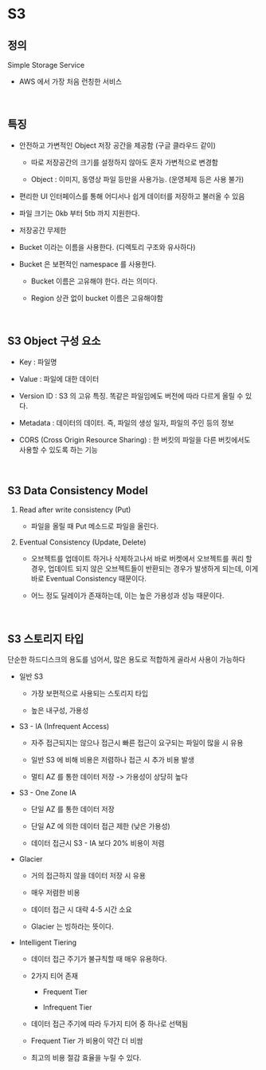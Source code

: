 # S3 

## 정의

Simple Storage Service

- AWS 에서 가장 처음 런칭한 서비스

<br>

## 특징

- 안전하고 가변적인 Object 저장 공간을 제공함 (구글 클라우드 같이)

    - 따로 저장공간의 크기를 설정하지 않아도 혼자 가변적으로 변경함

    - Object : 이미지, 동영상 파일 등만을 사용가능. (운영체제 등은 사용 불가)

- 편리한 UI 인터페이스를 통해 어디서나 쉽게 데이터를 저장하고 불러올 수 있음

- 파일 크기는 0kb 부터 5tb 까지 지원한다.

- 저장공간 무제한

- Bucket 이라는 이름을 사용한다. (디렉토리 구조와 유사하다)

- Bucket 은 보편적인 namespace 를 사용한다. 

    - Bucket 이름은 고유해야 한다. 라는 의미다. 

    - Region 상관 없이 bucket 이름은 고유해야함 


<br>

## S3 Object 구성 요소

- Key : 파일명

- Value : 파일에 대한 데이터 

- Version ID : S3 의 고유 특징. 똑같은 파일임에도 버전에 따라 다르게 올릴 수 있다.

- Metadata : 데이터의 데이터. 즉, 파일의 생성 일자, 파일의 주인 등의 정보 

- CORS (Cross Origin Resource Sharing) : 한 버킷의 파일을 다른 버킷에서도 사용할 수 있도록 하는 기능 

<br>

## S3 Data Consistency Model

1. Read after write consistency (Put)

    - 파일을 올릴 때 Put 메소드로 파일을 올린다. 

2. Eventual Consistency (Update, Delete)

    - 오브젝트를 업데이트 하거나 삭제하고나서 바로 버켓에서 오브젝트를 쿼리 할 경우, 업데이트 되지 않은 오브젝트들이 반환되는 경우가 발생하게 되는데, 이게 바로 Eventual Consistency 때문이다.

    - 어느 정도 딜레이가 존재하는데, 이는 높은 가용성과 성능 때문이다. 

<br>

## S3 스토리지 타입 

단순한 하드디스크의 용도를 넘어서, 많은 용도로 적합하게 골라서 사용이 가능하다

- 일반 S3

    - 가장 보편적으로 사용되는 스토리지 타입

    - 높은 내구성, 가용성 

- S3 - IA (Infrequent Access)

    - 자주 접근되지는 않으나 접근시 빠른 접근이 요구되는 파일이 많을 시 유용

    - 일반 S3 에 비해 비용은 저렴하나 접근 시 추가 비용 발생

    - 멀티 AZ 를 통한 데이터 저장 -> 가용성이 상당히 높다

- S3 - One Zone IA

    - 단일 AZ 를 통한 데이터 저장

    - 단일 AZ 에 의한 데이터 접근 제한 (낮은 가용성)

    - 데이터 접근시 S3 - IA 보다 20% 비용이 저렴

- Glacier

    - 거의 접근하지 않을 데이터 저장 시 유용

    - 매우 저렴한 비용

    - 데이터 접근 시 대략 4-5 시간 소요

    - Glacier 는 빙하라는 뜻이다. 

- Intelligent Tiering 

    - 데이터 접근 주기가 불규칙할 때 매우 유용하다.

    - 2가지 티어 존재

        - Frequent Tier

        - Infrequent Tier

    - 데이터 접근 주기에 따라 두가지 티어 중 하나로 선택됨

    - Frequent Tier 가 비용이 약간 더 비쌈

    - 최고의 비용 절감 효율을 누릴 수 있다.

